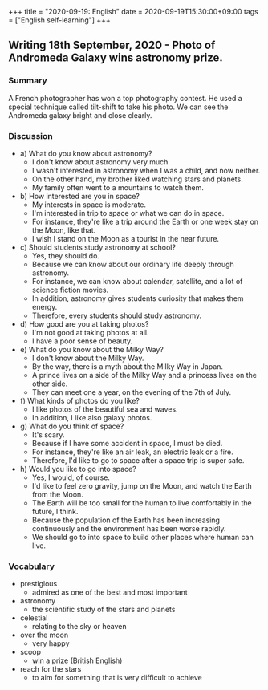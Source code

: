 +++
title =  "2020-09-19: English"
date = 2020-09-19T15:30:00+09:00
tags = ["English self-learning"]
+++

## Writing 18th September, 2020 - Photo of Andromeda Galaxy wins astronomy prize.

### Summary

A French photographer has won a top photography contest.
He used a special technique called tilt-shift to take his photo.
We can see the Andromeda galaxy bright and close clearly.

### Discussion

* a) What do you know about astronomy?
    - I don't know about astronomy very much.
    - I wasn't interested in astronomy when I was a child, and now neither.
    - On the other hand, my brother liked watching stars and planets.
    - My family often went to a mountains to watch them.
* b) How interested are you in space?
    - My interests in space is moderate.
    - I'm interested in trip to space or what we can do in space.
    - For instance, they're like a trip around the Earth or one week stay on the Moon, like that.
    - I wish I stand on the Moon as a tourist in the near future.
* c) Should students study astronomy at school?
    - Yes, they should do.
    - Because we can know about our ordinary life deeply through astronomy.
    - For instance, we can know about calendar, satellite, and a lot of science fiction movies.
    - In addition, astronomy gives students curiosity that makes them energy.
    - Therefore, every students should study astronomy.
* d) How good are you at taking photos?
    - I'm not good at taking photos at all.
    - I have a poor sense of beauty.
* e) What do you know about the Milky Way?
    - I don't know about the Milky Way.
    - By the way, there is a myth about the Milky Way in Japan.
    - A prince lives on a side of the Milky Way and a princess lives on the other side.
    - They can meet one a year, on the evening of the 7th of July.
* f) What kinds of photos do you like?
    - I like photos of the beautiful sea and waves.
    - In addition, I like also galaxy photos.
* g) What do you think of space?
    - It's scary.
    - Because if I have some accident in space, I must be died.
    - For instance, they're like an air leak, an electric leak or a fire.
    - Therefore, I'd like to go to space after a space trip is super safe.
* h) Would you like to go into space?
    - Yes, I would, of course.
    - I'd like to feel zero gravity, jump on the Moon, and watch the Earth from the Moon.
    - The Earth will be too small for the human to live comfortably in the future, I think.
    - Because the population of the Earth has been increasing continuously and the environment has been worse rapidly.
    - We should go to into space to build other places where human can live.

### Vocabulary

* prestigious
    - admired as one of the best and most important
* astronomy
    - the scientific study of the stars and planets
* celestial
    - relating to the sky or heaven
* over the moon
    - very happy
* scoop
    - win a prize (British English)
* reach for the stars
    - to aim for something that is very difficult to achieve

